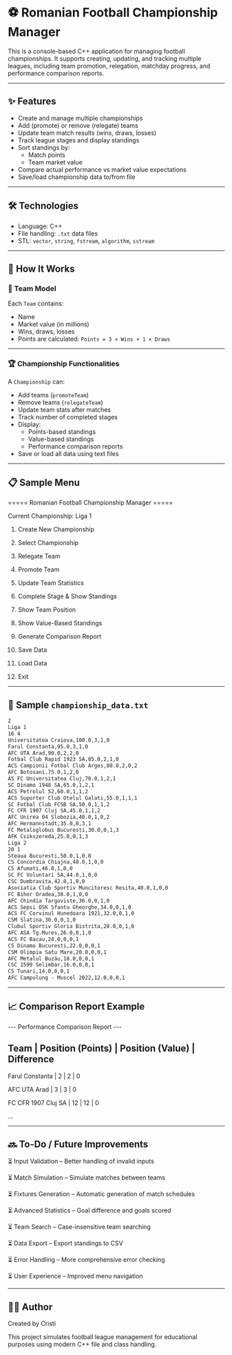 # ⚽ Romanian Football Championship Manager

This is a console-based C++ application for managing football championships. It supports creating, updating, and tracking multiple leagues, including team promotion, relegation, matchday progress, and performance comparison reports.

---

## ✨ Features

- Create and manage multiple championships
- Add (promote) or remove (relegate) teams
- Update team match results (wins, draws, losses)
- Track league stages and display standings
- Sort standings by:
  - Match points
  - Team market value
- Compare actual performance vs market value expectations
- Save/load championship data to/from file

---

## 🛠 Technologies

- Language: C++
- File handling: `.txt` data files
- STL: `vector`, `string`, `fstream`, `algorithm`, `sstream`

---

## 🧾 How It Works

### 👥 Team Model

Each `Team` contains:
- Name
- Market value (in millions)
- Wins, draws, losses
- Points are calculated: `Points = 3 × Wins + 1 × Draws`

---

### 🏆 Championship Functionalities

A `Championship` can:

- Add teams (`promoteTeam`)
- Remove teams (`relegateTeam`)
- Update team stats after matches
- Track number of completed stages
- Display:
  - Points-based standings
  - Value-based standings
  - Performance comparison reports
- Save or load all data using text files

---

## 📋 Sample Menu

===== Romanian Football Championship Manager =====

Current Championship: Liga 1

1. Create New Championship

2. Select Championship

3. Relegate Team

4. Promote Team

5. Update Team Statistics

6. Complete Stage & Show Standings

7. Show Team Position

8. Show Value-Based Standings

9. Generate Comparison Report

10. Save Data

11. Load Data

12. Exit

---

## 💾 Sample `championship_data.txt`

```txt
2
Liga 1
16 4
Universitatea Craiova,100.0,3,1,0
Farul Constanta,95.0,3,1,0
AFC UTA Arad,90.0,2,2,0
Fotbal Club Rapid 1923 SA,85.0,2,1,0
ACS Campionii Fotbal Club Arges,80.0,2,0,2
AFC Botosani,75.0,1,2,0
AS FC Universitatea Cluj,70.0,1,2,1
SC Dinamo 1948 SA,65.0,1,2,1
ACS Petrolul 52,60.0,1,1,2
ACS Suporter Club Otelul Galati,55.0,1,1,1
SC Fotbal Club FCSB SA,50.0,1,1,2
FC CFR 1907 Cluj SA,45.0,1,1,2
AFC Unirea 04 Slobozia,40.0,1,0,2
AFC Hermannstadt,35.0,0,3,1
FC Metaloglobus Bucuresti,30.0,0,1,3
AFK Csikszereda,25.0,0,1,3
Liga 2
20 1
Steaua Bucuresti,50.0,1,0,0
CS Concordia Chiajna,48.0,1,0,0
CS Afumati,46.0,1,0,0
SC FC Voluntari SA,44.0,1,0,0
CSC Dumbravita,42.0,1,0,0
Asociatia Club Sportiv Muncitoresc Resita,40.0,1,0,0
FC Bihor Oradea,38.0,1,0,0
AFC Chindia Targoviste,36.0,0,1,0
ACS Sepsi OSK Sfantu Gheorghe,34.0,0,1,0
ACS FC Corvinul Hunedoara 1921,32.0,0,1,0
CSM Slatina,30.0,0,1,0
Clubul Sportiv Gloria Bistrita,28.0,0,1,0
AFC ASA Tg.Mures,26.0,0,1,0
ACS FC Bacau,24.0,0,0,1
CS Dinamo Bucuresti,22.0,0,0,1
CSM Olimpia Satu Mare,20.0,0,0,1
AFC Metalul Buzău,18.0,0,0,1
CSC 1599 Selimbar,16.0,0,0,1
CS Tunari,14.0,0,0,1
AFC Campulung - Muscel 2022,12.0,0,0,1
```

---

## 📈 Comparison Report Example

--- Performance Comparison Report ---

Team | Position (Points) | Position (Value) | Difference
-------------------------------------------------------
Farul Constanta | 2 | 2 | 0

AFC UTA Arad | 3 | 3 | 0

FC CFR 1907 Cluj SA | 12 | 12 | 0

...

---

## 🔜 To-Do / Future Improvements
⏳ Input Validation – Better handling of invalid inputs

⏳ Match Simulation – Simulate matches between teams

⏳ Fixtures Generation – Automatic generation of match schedules

⏳ Advanced Statistics – Goal difference and goals scored

⏳ Team Search – Case-insensitive team searching

⏳ Data Export – Export standings to CSV

⏳ Error Handling – More comprehensive error checking

⏳ User Experience – Improved menu navigation

---

## 👨‍💻 Author
Created by Cristi

This project simulates football league management for educational purposes using modern C++ file and class handling.
